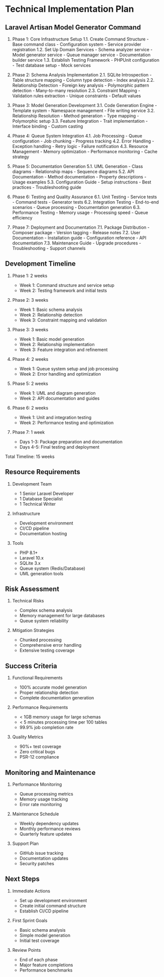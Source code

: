 # Technical Implementation Plan

## Laravel Artisan Model Generator Command

1. Phase 1: Core Infrastructure Setup
   1.1. Create Command Structure
       - Base command class
       - Configuration system
       - Service provider registration
   1.2. Set Up Domain Services
       - Schema analyzer service
       - Model generator service
       - Queue manager service
       - Documentation builder service
   1.3. Establish Testing Framework
       - PHPUnit configuration
       - Test database setup
       - Mock services

2. Phase 2: Schema Analysis Implementation
   2.1. SQLite Introspection
       - Table structure mapping
       - Column type detection
       - Index analysis
   2.2. Relationship Detection
       - Foreign key analysis
       - Polymorphic pattern detection
       - Many-to-many resolution
   2.3. Constraint Mapping
       - Validation rules extraction
       - Unique constraints
       - Default values

3. Phase 3: Model Generation Development
   3.1. Code Generation Engine
       - Template system
       - Namespace management
       - File writing service
   3.2. Relationship Resolution
       - Method generation
       - Type mapping
       - Polymorphic setup
   3.3. Feature Integration
       - Trait implementation
       - Interface binding
       - Custom casting

4. Phase 4: Queue System Integration
   4.1. Job Processing
       - Queue configuration
       - Job chunking
       - Progress tracking
   4.2. Error Handling
       - Exception handling
       - Retry logic
       - Failure notification
   4.3. Resource Management
       - Memory optimization
       - Performance monitoring
       - Cache strategy

5. Phase 5: Documentation Generation
   5.1. UML Generation
       - Class diagrams
       - Relationship maps
       - Sequence diagrams
   5.2. API Documentation
       - Method documentation
       - Property descriptions
       - Usage examples
   5.3. Configuration Guide
       - Setup instructions
       - Best practices
       - Troubleshooting guide

6. Phase 6: Testing and Quality Assurance
   6.1. Unit Testing
       - Service tests
       - Command tests
       - Generator tests
   6.2. Integration Testing
       - End-to-end scenarios
       - Queue processing
       - Documentation generation
   6.3. Performance Testing
       - Memory usage
       - Processing speed
       - Queue efficiency

7. Phase 7: Deployment and Documentation
   7.1. Package Distribution
       - Composer package
       - Version tagging
       - Release notes
   7.2. User Documentation
       - Installation guide
       - Configuration reference
       - API documentation
   7.3. Maintenance Guide
       - Upgrade procedures
       - Troubleshooting
       - Support channels

## Development Timeline

1. Phase 1: 2 weeks
   - Week 1: Command structure and service setup
   - Week 2: Testing framework and initial tests

2. Phase 2: 3 weeks
   - Week 1: Basic schema analysis
   - Week 2: Relationship detection
   - Week 3: Constraint mapping and validation

3. Phase 3: 3 weeks
   - Week 1: Basic model generation
   - Week 2: Relationship implementation
   - Week 3: Feature integration and refinement

4. Phase 4: 2 weeks
   - Week 1: Queue system setup and job processing
   - Week 2: Error handling and optimization

5. Phase 5: 2 weeks
   - Week 1: UML and diagram generation
   - Week 2: API documentation and guides

6. Phase 6: 2 weeks
   - Week 1: Unit and integration testing
   - Week 2: Performance testing and optimization

7. Phase 7: 1 week
   - Days 1-3: Package preparation and documentation
   - Days 4-5: Final testing and deployment

Total Timeline: 15 weeks

## Resource Requirements

1. Development Team
   - 1 Senior Laravel Developer
   - 1 Database Specialist
   - 1 Technical Writer

2. Infrastructure
   - Development environment
   - CI/CD pipeline
   - Documentation hosting

3. Tools
   - PHP 8.1+
   - Laravel 10.x
   - SQLite 3.x
   - Queue system (Redis/Database)
   - UML generation tools

## Risk Assessment

1. Technical Risks
   - Complex schema analysis
   - Memory management for large databases
   - Queue system reliability

2. Mitigation Strategies
   - Chunked processing
   - Comprehensive error handling
   - Extensive testing coverage

## Success Criteria

1. Functional Requirements
   - 100% accurate model generation
   - Proper relationship detection
   - Complete documentation generation

2. Performance Requirements
   - < 1GB memory usage for large schemas
   - < 5 minutes processing time per 100 tables
   - 99.9% job completion rate

3. Quality Metrics
   - 90%+ test coverage
   - Zero critical bugs
   - PSR-12 compliance

## Monitoring and Maintenance

1. Performance Monitoring
   - Queue processing metrics
   - Memory usage tracking
   - Error rate monitoring

2. Maintenance Schedule
   - Weekly dependency updates
   - Monthly performance reviews
   - Quarterly feature updates

3. Support Plan
   - GitHub issue tracking
   - Documentation updates
   - Security patches

## Next Steps

1. Immediate Actions
   - Set up development environment
   - Create initial command structure
   - Establish CI/CD pipeline

2. First Sprint Goals
   - Basic schema analysis
   - Simple model generation
   - Initial test coverage

3. Review Points
   - End of each phase
   - Major feature completions
   - Performance benchmarks
